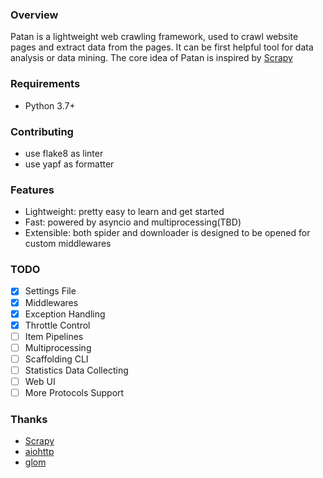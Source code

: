 ### Overview
Patan is a lightweight web crawling framework, used to crawl website pages and extract data from the pages. It can be first helpful tool for data analysis or data mining.
The core idea of Patan is inspired by [Scrapy](https://doc.scrapy.org/en/master/topics/architecture.html)

### Requirements

- Python 3.7+

### Contributing

- use flake8 as linter
- use yapf as formatter

### Features

- Lightweight: pretty easy to learn and get started
- Fast: powered by asyncio and multiprocessing(TBD)
- Extensible: both spider and downloader is designed to be opened for custom middlewares

### TODO

- [x] Settings File
- [x] Middlewares
- [x] Exception Handling
- [x] Throttle Control
- [ ] Item Pipelines
- [ ] Multiprocessing
- [ ] Scaffolding CLI
- [ ] Statistics Data Collecting
- [ ] Web UI
- [ ] More Protocols Support

### Thanks

- [Scrapy](https://github.com/scrapy/scrapy)
- [aiohttp](https://github.com/aio-libs/aiohttp/)
- [glom](https://github.com/mahmoud/glom)